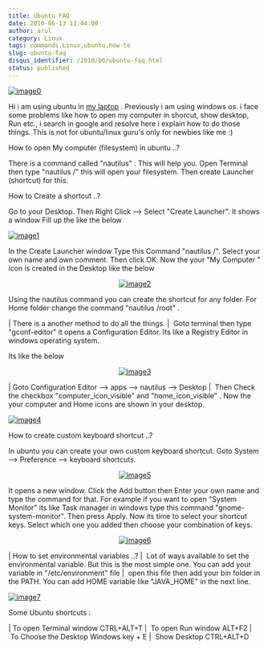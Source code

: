 ```yaml
---
title: Ubuntu FAQ
date: 2010-06-13 13:44:00
author: arul
category: Linux
tags: commands,Linux,ubuntu,how-to
slug: ubuntu-faq
disqus_identifier: /2010/06/ubuntu-faq.html
status: published
---
```


[![image0](http://lh6.ggpht.com/_X5tq9y9xv2s/TBE3MO5AjmI/AAAAAAAAAZI/_QfbEoEor1Q/s512/ubuntu-logo.gif)](http://picasaweb.google.com/lh/photo/H_Aajl3cxrd_q5qtDv82yRRU7417pzdLFPTzvmy2uw8?feat=blogger)

Hi i am using ubuntu in [my
laptop](http://www.arulraj.net/2010/06/install-ubuntu-10-04-in-acer-5740.html)
. Previously i am using windows os. i face some problems like how to
open my computer in shorcut, show desktop, Run etc., i search in google
and resolve here i explain how to do those things. This is not for
ubuntu/linux guru\'s only for newbies like me :)

How to open My computer (filesystem) in ubuntu ..?

There is a command called \"nautilus\" . This will help you. Open
Terminal then type \"nautilus /\" this will open your filesystem. Then
create Launcher (shortcut) for this.

How to Create a shortcut ..?

Go to your Desktop. Then Right Click \--\> Select \"Create Launcher\".
It shows a window Fill up the like the below

[![image1](http://1.bp.blogspot.com/_X5tq9y9xv2s/TBUfGYQA4oI/AAAAAAAAAZQ/iJRZnOfdDws/s320/ubuntu+create+shorcut.png)](http://1.bp.blogspot.com/_X5tq9y9xv2s/TBUfGYQA4oI/AAAAAAAAAZQ/iJRZnOfdDws/s1600/ubuntu+create+shorcut.png)

In the Create Launcher window Type this Command \"nautilus /\". Select
your own name and own comment. Then click OK. Now the your \"My Computer
\" icon is created in the Desktop like the below

<div class="separator" style="clear: both; text-align: center;">

[![image2](http://3.bp.blogspot.com/_X5tq9y9xv2s/TBUfItPVR2I/AAAAAAAAAZY/rB8CIUT-cNQ/s320/ubuntu+my+computer.png)](http://3.bp.blogspot.com/_X5tq9y9xv2s/TBUfItPVR2I/AAAAAAAAAZY/rB8CIUT-cNQ/s1600/ubuntu+my+computer.png)

</div>

Using the nautilus command you can create the shortcut for any folder.
For Home folder change the command \"nautilus /root\" .

| There is a another method to do all the things.
|  Goto terminal then type \"gconf-editor\" it opens a Configuration
  Editor. Its like a Registry Editor in windows operating system.

Its like the below

<div class="separator" style="clear: both; text-align: center;">

[![image3](http://2.bp.blogspot.com/_X5tq9y9xv2s/TBUm5ktozNI/AAAAAAAAAZg/2pdoXC_fiGU/s320/ubuntu+Configuration+Editor+-+desktop.png)](http://2.bp.blogspot.com/_X5tq9y9xv2s/TBUm5ktozNI/AAAAAAAAAZg/2pdoXC_fiGU/s1600/ubuntu+Configuration+Editor+-+desktop.png)

</div>

| Goto Configuration Editor \--\> apps \--\> nautilus \--\> Desktop
|  Then Check the checkbox \"computer_icon_visible\" and
  \"home_icon_visible\" . Now the your computer and Home icons are shown
  in your desktop.

[![image4](http://2.bp.blogspot.com/_X5tq9y9xv2s/TBUo0o1QdoI/AAAAAAAAAZo/NTOAbc70qKA/s320/ubuntu+desktop+icon.png)](http://2.bp.blogspot.com/_X5tq9y9xv2s/TBUo0o1QdoI/AAAAAAAAAZo/NTOAbc70qKA/s1600/ubuntu+desktop+icon.png)

How to create custom keyboard shortcut ..?

In ubuntu you can create your own custom keyboard shortcut. Goto System
\--\> Preference \--\> keyboard shortcuts.

<div class="separator" style="clear: both; text-align: center;">

[![image5](http://4.bp.blogspot.com/_X5tq9y9xv2s/TBZqxPcrfUI/AAAAAAAAAaA/ZnNuu2pn8m8/s320/ubuntu+keyboard+shorcut.png)](http://4.bp.blogspot.com/_X5tq9y9xv2s/TBZqxPcrfUI/AAAAAAAAAaA/ZnNuu2pn8m8/s1600/ubuntu+keyboard+shorcut.png)

</div>

It opens a new window. Click the Add button then Enter your own name and
type the command for that. For example if you want to open \"System
Monitor\" its like Task manager in windows type this command
\"gnome-system-monitor\". Then press Apply. Now its time to select your
shortcut keys. Select which one you added then choose your combination
of keys.

<div class="separator" style="clear: both; text-align: center;">

[![image6](http://4.bp.blogspot.com/_X5tq9y9xv2s/TBUxbc0bnCI/AAAAAAAAAZw/uyh9gjH6vWE/s320/Keyboard+shorcut.png)](http://4.bp.blogspot.com/_X5tq9y9xv2s/TBUxbc0bnCI/AAAAAAAAAZw/uyh9gjH6vWE/s1600/Keyboard+shorcut.png)

</div>

| How to set environmental variables ..?
|  Lot of ways available to set the environmental variable. But this is
  the most simple one. You can add your variable in \"/etc/environment\"
  file
|  open this file then add your bin folder in the PATH. You can add HOME
  variable like \"JAVA_HOME\" in the next line.

[![image7](http://3.bp.blogspot.com/_X5tq9y9xv2s/TBU0yyPQyRI/AAAAAAAAAZ4/RiE8Aiw85dg/s320/ubuntu+environment+variable.png)](http://3.bp.blogspot.com/_X5tq9y9xv2s/TBU0yyPQyRI/AAAAAAAAAZ4/RiE8Aiw85dg/s1600/ubuntu+environment+variable.png)

Some Ubuntu shortcuts :

| To open Terminal window CTRL+ALT+T
|  To open Run window ALT+F2
|  To Choose the Desktop Windows key + E
|  Show Desktop CTRL+ALT+D
